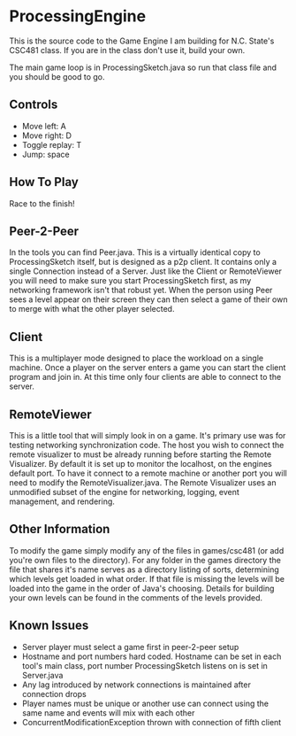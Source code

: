 ProcessingEngine
================

This is the source code to the Game Engine I am building for N.C. State's CSC481 class. If you are in the class don't use it, build your own.

The main game loop is in ProcessingSketch.java so run that class file and you should be good to go.

Controls
--------
* Move left: A
* Move right: D
* Toggle replay: T
* Jump: space

How To Play
-----------
Race to the finish!

Peer-2-Peer
-----------
In the tools you can find Peer.java. This is a virtually identical copy to ProcessingSketch itself, but is designed as a p2p client. It contains only a single Connection instead of a Server. Just like the Client or RemoteViewer you will need to make sure you start ProcessingSketch first, as my networking framework isn't that robust yet. When the person using Peer sees a level appear on their screen they can then select a game of their own to merge with what the other player selected.

Client
------
This is a multiplayer mode designed to place the workload on a single machine. Once a player on the server enters a game you can start the client program and join in. At this time only four clients are able to connect to the server.

RemoteViewer
------------
This is a little tool that will simply look in on a game. It's primary use was for testing networking synchronization code. The host you wish to connect the remote visualizer to must be already running before starting the Remote Visualizer. By default it is set up to monitor the localhost, on the engines default port. To have it connect to a remote machine or another port you will need to modify the RemoteVisualizer.java. The Remote Visualizer uses an unmodified subset of the engine for networking, logging, event management, and rendering.

Other Information
-----------------
To modify the game simply modify any of the files in games/csc481 (or add you're own files to the directory). For any folder in the games directory the file that shares it's name serves as a directory listing of sorts, determining which levels get loaded in what order. If that file is missing the levels will be loaded into the game in the order of Java's choosing. Details for building your own levels can be found in the comments of the levels provided.

Known Issues
------------
* Server player must select a game first in peer-2-peer setup
* Hostname and port numbers hard coded. Hostname can be set in each tool's main class, port number ProcessingSketch listens on is set in Server.java
* Any lag introduced by network connections is maintained after connection drops
* Player names must be unique or another use can connect using the same name and events will mix with each other
* ConcurrentModificationException thrown with connection of fifth client
